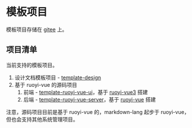 # 模板项目

模板项目存储在 [gitee](https://gitee.com/) 上。

## 项目清单

当前支持的模板项目。

1. 设计文档模板项目 - [template-design](https://gitee.com/markdown-lang/template-design)
2. 基于 ruoyi-vue 的源码项目
   1. 前端 - [template-ruoyi-vue-ui](https://gitee.com/markdown-lang/template-ruoyi-vue-ui)，基于 [ruoyi-vue3](https://github.com/yangzongzhuan/RuoYi-Vue3) 搭建
   2. 后端 - [template-ruoyi-vue-server](https://gitee.com/markdown-lang/template-ruoyi-vue-server)，基于 [ruoyi-vue](https://gitee.com/y_project/RuoYi-Vue) 搭建

注意，源码项目目前是基于 ruoyi-vue 的，markdown-lang 起步于 ruoyi-vue，但也会支持其他系统管理项目。